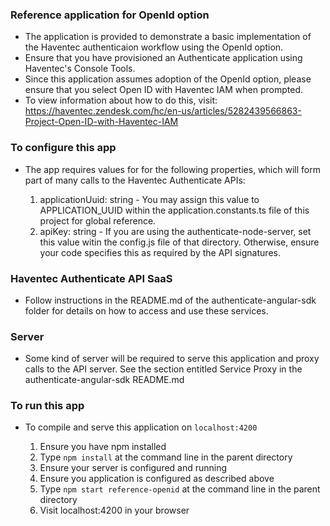 ### Reference application for OpenId option ###

* The application is provided to demonstrate a basic implementation of the Haventec authenticaion workflow using the OpenId option.
* Ensure that you have provisioned an Authenticate application using Haventec's Console Tools.
* Since this application assumes adoption of the OpenId option, please ensure that you select Open ID with Haventec IAM when prompted.
* To view information about how to do this, visit: https://haventec.zendesk.com/hc/en-us/articles/5282439566863-Project-Open-ID-with-Haventec-IAM

### To configure this app ###

* The app requires values for for the following properties, which will form part of many calls to the Haventec Authenticate APIs:

    1. applicationUuid: string - You may assign this value to APPLICATION_UUID within the application.constants.ts file of this project for global reference.
    2. apiKey: string - If you are using the authenticate-node-server, set this value witin the config.js file of that directory. Otherwise, ensure your code specifies this as required by the API signatures. 

### Haventec Authenticate API SaaS ###

* Follow instructions in the README.md of the authenticate-angular-sdk folder for details on how to access and use these services.

### Server ###

* Some kind of server will be required to serve this application and proxy calls to the API server. See the section entitled Service Proxy in the authenticate-angular-sdk README.md

### To run this app ###

* To compile and serve this application on `localhost:4200`

  1. Ensure you have npm installed
  2. Type `npm install` at the command line in the parent directory
  3. Ensure your server is configured and running
  4. Ensure you application is configured as described above
  5. Type `npm start reference-openid` at the command line in the parent directory
  6. Visit localhost:4200 in your browser

